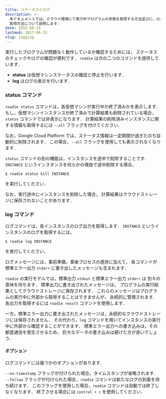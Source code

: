 ```yaml
---
title: ステータスとログ
description: >-
  本ドキュメントでは，クラウド環境にて実行中プログラムの状態を取得する方法並びに，ログデータの
  取得方法について説明します．
date: 2016-08-14
lastmod: 2017-06-15
slug: logging
---
```

実行したプログラムが問題なく動作しているか確認するためには，
ステータスのチェックやログの確認が便利です．
`roadie` は次の二つのコマンドを提供しています．

- **status** は仮想マシンステータスの確認と停止を行います．
- **log** はログの表示を行います．

### status コマンド
`roadie status` コマンドは，各仮想マシンが実行中か終了済みかを表示します．
もし，仮想マシンインスタンスが終了済みで計算結果も削除されている場合，
`status` コマンドでは非表示になります．
計算結果の削除済みインスタンスに関する情報も取得するには `--all` フラッグを付けてください．

なお，Google Cloud Platform では，ステータス情報は一定期間が過ぎたのち自動的に削除されます．
この場合，`--all` フラッグを使用しても表示されなくなります．

`status` コマンドの別の機能は，インスタンスを途中で削除することです．
`INSTANCE` というインスタンスを何らかの理由で途中削除する場合，

```shell
$ roadie status kill INSTANCE
```

を実行してください．

なお，実行途中にインスタンスを削除した場合，
計算結果はクラウドストレージに保存されないことがあります．


### log コマンド
ログコマンドは，各インスタンスのログ出力を取得します．
`INSTANCE` というインスタンスのログを取得するには，

```shell
$ roadie log INSTANCE
```

を実行してください．

ログメッセージには，事前準備，事後プロセスの進捗に加えて，
各コマンドが標準エラー出力 `stderr` に書き出したメッセージも含まれます．

`roadie` の実行モデルでは，標準出力 `stdout` と標準エラー出力 `stderr` は
別々の意味を持ちます．
標準出力に書き出されたメッセージは，
プログラムの実行結果としてクラウドストレージに保存されます．
これらのメッセージはプログラムの実行中に外部から取得することはできませんが，
永続的に管理されます．
各出力を取得するには `roadie result` コマンドを使用します．

一方，標準エラー出力に書き出されたメッセージは，永続的なクラウドストレージには保存されません．
その代わり，`log` コマンドを用いてインスタンスの実行中に外部から確認することができます．
標準エラー出力への書き込みは，その都度通信を発生させるため，
巨大なデータの書き込みは避けた方が良いでしょう．


#### オプション
ログコマンドには幾つかのオプションがあります．

`--no-timestamp` フラッグが付けられた場合，タイムスタンプが省略されます．
`--follow` フラッグが付けられた場合，`roadie` コマンドは新たなログの到着を待ち続けます．
このフラッグを使用した場合，`roadie` コマンドは自動では終了しなくなります．
終了させる場合には `control + c` を使用してください．
